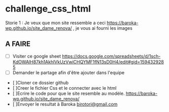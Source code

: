 # challenge_css_html

Storie 1 : Je veux que mon site ressemble a ceci https://baroka-wp.github.io/site_dame_renova/ , je vous ai fourni les images

## A FAIRE
- [ ] Visiter ce google sheet https://docs.google.com/spreadsheets/d/1sch-KdOWAlH87kh1AkhlVkUzVwiCHQYMF1fN13sD0H4/edit#gid=1594329285
- [ ] Demander le partage afin d'être ajouter dans l'equipe 
- [ ]Cloner ce dossier github 
- [ ]Creer le fichier Css et le connecter avec le html
- [ ]Ecrire le code pour que le site resemble au modèle. https://baroka-wp.github.io/site_dame_renova/
- [ ]Envoyer le resultat à Baroka birotori@gmail.com
